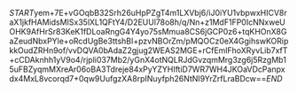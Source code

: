 $START$yem+7E+vGOqbB32Srh26uHpPZgT4m1LXVbj6/iJ0iYU1vbpwxHICV8raX1jkfHAMidsMISx35lXL1QFtY4/D2EUUl78o8h/q/Nn+z1MdF1FP0IcNNxweUOHK9AfHrSr83KeK1fDLoaRngG4Y4yo75sMmua8CS6jGCP0z6+tqKHOnX8GaZeudNbxPYle+oRcdUgBe3ttshBI+pzvNBOrZm/pMQOCz0eX4GgihswKORipkkOudZRHn9of/vvDQVA0bAdaZ2gjug2WEAS2MGE+rCfEmlFhoXRyvLib7xfT+cCDAknhh1yV9o4/rjpli037Mb2/yGnX4otNQLRJdGvzqmMrg3zg6j5RzgMb15uFBZyqmMXreAr06oBA3Tdreje84xPyYZYHIftiD7WR7WH4JKOaVDcPanpxdx4MxL8vcorqd7+0qw9UufgzXA8rpINuyfph26NtNI9YrZrfLraBDcw==$END$
